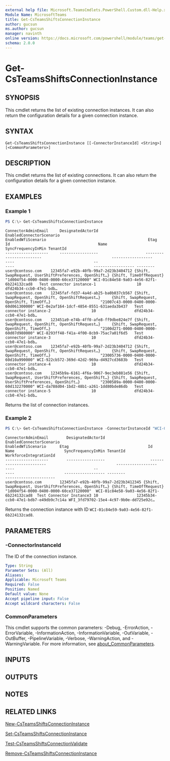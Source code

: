 ```yaml
---
external help file: Microsoft.TeamsCmdlets.PowerShell.Custom.dll-Help.xml
Module Name: MicrosoftTeams
title: Get-CsTeamsShiftsConnectionInstance
author: gucsun
ms.author: gucsun
manager: navinth
online version: https://docs.microsoft.com/powershell/module/teams/get-csteamsshiftsconnectioninstance
schema: 2.0.0
---
```


# Get-CsTeamsShiftsConnectionInstance

## SYNOPSIS

This cmdlet returns the list of existing connection instances. It can also return the configuration details for a given connection instance.

## SYNTAX

```
Get-CsTeamsShiftsConnectionInstance [[-ConnectorInstanceId] <String>] [<CommonParameters>]
```

## DESCRIPTION

This cmdlet returns the list of existing connections. It can also return the configuration details for a given connection instance.

## EXAMPLES

### Example 1
```powershell
PS C:\> Get-CsTeamsShiftsConnectionInstance
```
```output
ConnectorAdminEmail     DesignatedActorId                     EnabledConnectorScenario                               EnabledWfiScenario                                             Etag                                   Id                                       Name                                   SyncFrequencyInMin TenantId
-------------------     -----------------                     ------------------------                               ------------------                                             ----                                   --                                       ----                                   ------------------ --------
user@contoso.com    12345fa7-e92b-40fb-99a7-2d23b3404712 {Shift, SwapRequest, UserShiftPreferences, OpenShift…} {Shift, TimeOffRequest}                                        "1d004f54-0000-0400-0000-60ce37120000" WCI-01c84e58-9a03-4e56-82f1-6b224132cad8   Test connector instance-1					10                 dfd24b34-ccb0-47e1-bdb…
user@contoso.com    12345faf-fd37-4a4d-ab25-ba0b037cb567 {Shift, SwapRequest, OpenShift, OpenShiftRequest…}     {Shift, SwapRequest, OpenShift, TimeOff…}                      "21007c43-0000-0400-0000-60d061300000" WCI-0e2af164-1dcf-4854-8551-631aeda3b437   Test connector instance-2					10                 dfd24b34-ccb0-47e1-bdb…
user@contoso.com    123451a9-e74b-4ff0-afe8-ff9dbe824e7f {Shift, SwapRequest, OpenShift, OpenShiftRequest…}     {Shift, SwapRequest, OpenShift, TimeOff…}                      "2100d271-0000-0400-0000-60d07d980000" WCI-8293ff48-f41a-4f00-8cb9-75ac7a01f6d5   Test connector instance-3					10                 dfd24b34-ccb0-47e1-bdb…
user@contoso.com    12345fa7-e92b-40fb-99a7-2d23b3404712 {Shift, SwapRequest, OpenShift, OpenShiftRequest…}     {Shift, SwapRequest, OpenShift, TimeOff…}                      "23005736-0000-0400-0000-60d10a990000" WCI-922cb572-369d-42d2-969a-d4927cd3683b   Test connector instance-4					10                 dfd24b34-ccb0-47e1-bdb…
user@contoso.com    12345b9a-6161-4f6a-9067-9ec3eb881e56 {Shift, SwapRequest, UserShiftPreferences, OpenShift…} {Shift, SwapRequest, UserShiftPreferences, OpenShift…}         "2300589a-0000-0400-0000-60d132270000" WCI-da788d04-1bd2-48b1-a261-1dd80bde86db   Test connector instance-5					10                 dfd24b34-ccb0-47e1-bdb…
```

Returns the list of connection instances.

### Example 2
```powershell
PS C:\> Get-CsTeamsShiftsConnectionInstance -ConnectorInstanceId "WCI-01c84e59-9a03-4e56-82f1-6b224132cad8"
```
```output
ConnectorAdminEmail        DesignatedActorId                    EnabledConnectorScenario                               EnabledWfiScenario      Etag                                   Id                                       Name                      SyncFrequencyInMin TenantId                             WorkforceIntegrationId
-------------------        -----------------                    ------------------------                               ------------------      ----                                   --                                       ----                      ------------------ --------                             ----------------------
user@contoso.com        12345fa7-e92b-40fb-99a7-2d23b3412345 {Shift, SwapRequest, UserShiftPreferences, OpenShift…} {Shift, TimeOffRequest}   "1d004f54-0000-0400-0000-60ce37120000"  WCI-01c84e58-9a03-4e56-82f1-6b224132cad8  Test Connector Instance3 10                 12345b34-ccb0-47e1-bdb7-e49db9c7c14a WFI_3fd79702-15e4-4c97-9b0e-dd725e92c…
```

Returns the connection instance with ID `WCI-01c84e59-9a03-4e56-82f1-6b224132cad8`.

## PARAMETERS

### -ConnectorInstanceId

The ID of the connection instance.

```yaml
Type: String
Parameter Sets: (All)
Aliases:
Applicable: Microsoft Teams
Required: False
Position: Named
Default value: None
Accept pipeline input: False
Accept wildcard characters: False
```

### CommonParameters
This cmdlet supports the common parameters: -Debug, -ErrorAction, -ErrorVariable, -InformationAction, -InformationVariable, -OutVariable, -OutBuffer, -PipelineVariable, -Verbose, -WarningAction, and -WarningVariable. For more information, see [about_CommonParameters](https://go.microsoft.com/fwlink/?LinkID=113216).

## INPUTS

## OUTPUTS

## NOTES

## RELATED LINKS

[New-CsTeamsShiftsConnectionInstance](New-CsTeamsShiftsConnectionInstance.md)

[Set-CsTeamsShiftsConnectionInstance](Set-CsTeamsShiftsConnectionInstance.md)

[Test-CsTeamsShiftsConnectionValidate](Test-CsTeamsShiftsConnectionValidate.md)

[Remove-CsTeamsShiftsConnectionInstance](Remove-CsTeamsShiftsConnectionInstance.md)
